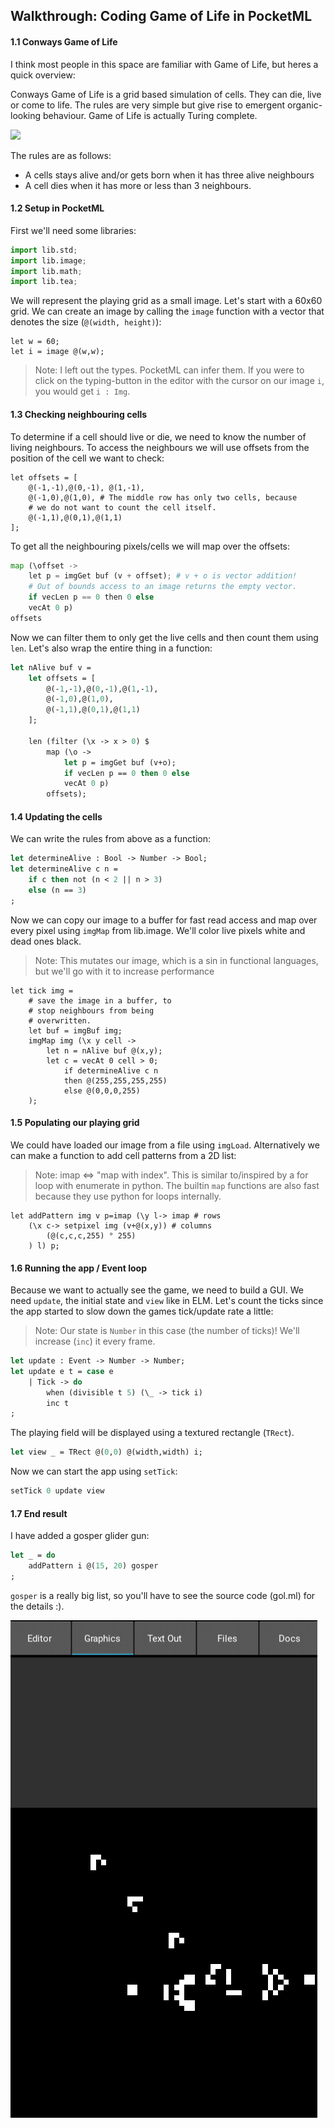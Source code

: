 ## Walkthrough: Coding Game of Life in PocketML

#### 1.1 Conways Game of Life
I think most people in this space are familiar with Game of Life, but heres a quick overview:

Conways Game of Life is a grid based simulation of cells. They can die, live or come to life. The rules are very simple but give rise to emergent organic-looking behaviour. Game of Life is actually Turing complete.

<img src="https://upload.wikimedia.org/wikipedia/commons/e/e5/Gospers_glider_gun.gif">


The rules are as follows:
- A cells stays alive and/or gets born when it has three alive neighbours
- A cell dies when it has more or less than 3 neighbours.

#### 1.2 Setup in PocketML
First we'll need some libraries:
```python
import lib.std;
import lib.image;
import lib.math;
import lib.tea;
```
We will represent the playing grid as a small image. Let's start with
a 60x60 grid. We can create an image by calling the `image` function
with a vector that denotes the size (`@(width, height)`):
```
let w = 60;
let i = image @(w,w);
```
> Note: I left out the types. PocketML can infer them. If you
> were to click on the typing-button in the editor with the
> cursor on our image `i`, you would get `i : Img`.

#### 1.3 Checking neighbouring cells
To determine if a cell should live or die, we need to know the number of
living neighbours. To access the neighbours we will use offsets from the
position of the cell we want to check:
```
let offsets = [
    @(-1,-1),@(0,-1), @(1,-1),
    @(-1,0),@(1,0), # The middle row has only two cells, because
    # we do not want to count the cell itself.
    @(-1,1),@(0,1),@(1,1)
];
```

To get all the neighbouring pixels/cells we will map over the offsets:
```python
map (\offset ->
    let p = imgGet buf (v + offset); # v + o is vector addition!
    # Out of bounds access to an image returns the empty vector.
    if vecLen p == 0 then 0 else
    vecAt 0 p)
offsets
```

Now we can filter them to only get the live cells and then count them using `len`.
Let's also wrap the entire thing in a function:
```sml
let nAlive buf v =
	let offsets = [
		@(-1,-1),@(0,-1),@(1,-1),
		@(-1,0),@(1,0),
		@(-1,1),@(0,1),@(1,1)
	];
	
	len (filter (\x -> x > 0) $
		map (\o ->
			let p = imgGet buf (v+o);
			if vecLen p == 0 then 0 else
			vecAt 0 p)
		offsets);
```

#### 1.4 Updating the cells
We can write the rules from above as a function:
```sml
let determineAlive : Bool -> Number -> Bool;
let determineAlive c n =
	if c then not (n < 2 || n > 3)
	else (n == 3)
;
```

Now we can copy our image to a buffer for fast read access and map over every pixel
using `imgMap` from lib.image. We'll color live pixels white and dead ones black.
> Note: This mutates our image, which is a sin in
> functional languages, but we'll go with it to
> increase performance
```
let tick img =
	# save the image in a buffer, to
	# stop neighbours from being
	# overwritten.
	let buf = imgBuf img;
	imgMap img (\x y cell ->
		let n = nAlive buf @(x,y);
		let c = vecAt 0 cell > 0;
			if determineAlive c n
			then @(255,255,255,255)
			else @(0,0,0,255)
    );
```

#### 1.5 Populating our playing grid
We could have loaded our image from a file using `imgLoad`. Alternatively we
can make a function to add cell patterns from a 2D list:
> Note: imap <=> "map with index". This is similar to/inspired by a for
> loop with enumerate in python.
> The builtin `map` functions are also fast because they use python for loops
> internally.
```
let addPattern img v p=imap (\y l-> imap # rows
	(\x c-> setpixel img (v+@(x,y)) # columns
		(@(c,c,c,255) ° 255)
	) l) p;
```

#### 1.6 Running the app / Event loop
Because we want to actually see the game, we need to build a GUI.
We need `update`, the initial state and `view` like in ELM.
Let's count the ticks since the app started to slow down the
games tick/update rate a little:
> Note: Our state is `Number` in this case (the number of ticks)!
> We'll increase (`inc`) it every frame.
```sml
let update : Event -> Number -> Number;
let update e t = case e
    | Tick -> do
        when (divisible t 5) (\_ -> tick i)
        inc t
;
```

The playing field will be displayed using a textured rectangle (`TRect`).
```sml
let view _ = TRect @(0,0) @(width,width) i;
```

Now we can start the app using `setTick`:
```sml
setTick 0 update view
```


#### 1.7 End result
I have added a gosper glider gun:
```sml
let _ = do
	addPattern i @(15, 20) gosper
;
```
`gosper` is a really big list, so you'll have to see the source code (gol.ml)
for the details :).

![An image of the end result (Glider gun)](gameoflife.png)
